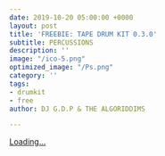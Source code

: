 ```yaml
---
date: 2019-10-20 05:00:00 +0000
layout: post
title: 'FREEBIE: TAPE DRUM KIT 0.3.0'
subtitle: PERCUSSIONS
description: ''
image: "/ico-5.png"
optimized_image: "/Ps.png"
category: ''
tags:
- drumkit
- free
author: DJ G.D.P & THE ALGORIDDIMS

---
```

<script src="https://gumroad.com/js/gumroad-embed.js"></script>

<div class="gumroad-product-embed" data-gumroad-product-id="lftIEM"><a href="https://gumroad.com/l/lftIEM">Loading...</a></div>